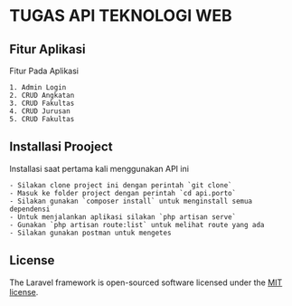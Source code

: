 # TUGAS API TEKNOLOGI WEB

## Fitur Aplikasi

Fitur Pada Aplikasi

    1. Admin Login
    2. CRUD Angkatan  
    3. CRUD Fakultas  
    4. CRUD Jurusan  
    5. CRUD Fakultas  

## Installasi Prooject

Installasi saat pertama kali menggunakan API ini

    - Silakan clone project ini dengan perintah `git clone`
    - Masuk ke folder project dengan perintah `cd api.porto`
    - Silakan gunakan `composer install` untuk menginstall semua dependensi
    - Untuk menjalankan aplikasi silakan `php artisan serve`
    - Gunakan `php artisan route:list` untuk melihat route yang ada
    - Silakan gunakan postman untuk mengetes

## License

The Laravel framework is open-sourced software licensed under the [MIT license](https://opensource.org/licenses/MIT).
